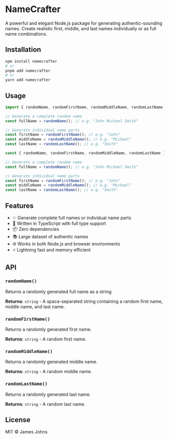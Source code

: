 # NameCrafter

A powerful and elegant Node.js package for generating authentic-sounding names. Create realistic first, middle, and last names individually or as full name combinations.

## Installation

```bash
npm install namecrafter
# or
pnpm add namecrafter
# or
yarn add namecrafter
```

## Usage

```typescript
import { randomName, randomFirstName, randomMiddleName, randomLastName } from 'namecrafter';

// Generate a complete random name
const fullName = randomName(); // e.g. "John Michael Smith"

// Generate individual name parts
const firstName = randomFirstName(); // e.g. "John"
const middleName = randomMiddleName(); // e.g. "Michael"
const lastName = randomLastName(); // e.g. "Smith"
```

```javascript
const { randomName, randomFirstName, randomMiddleName, randomLastName } = require('namecrafter');

// Generate a complete random name
const fullName = randomName(); // e.g. "John Michael Smith"

// Generate individual name parts
const firstName = randomFirstName(); // e.g. "John"
const middleName = randomMiddleName(); // e.g. "Michael"
const lastName = randomLastName(); // e.g. "Smith"
```

## Features

- ✨ Generate complete full names or individual name parts
- 🚀 Written in TypeScript with full type support
- 📦 Zero dependencies
- 📚 Large dataset of authentic names
- 🌐 Works in both Node.js and browser environments
- ⚡ Lightning fast and memory efficient

## API

### `randomName()`

Returns a randomly generated full name as a string.

**Returns**: `string` - A space-separated string containing a random first name, middle name, and last name.

### `randomFirstName()`

Returns a randomly generated first name.

**Returns**: `string` - A random first name.

### `randomMiddleName()`

Returns a randomly generated middle name.

**Returns**: `string` - A random middle name.

### `randomLastName()`

Returns a randomly generated last name.

**Returns**: `string` - A random last name.

## License

MIT © James Johns
